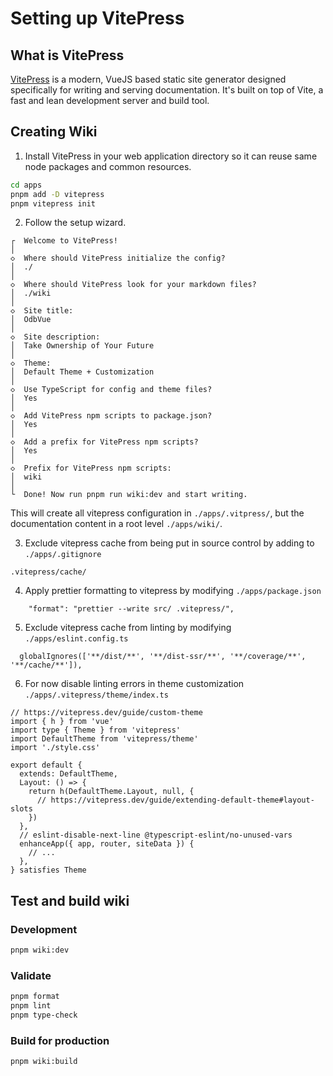 # Setting up VitePress

## What is VitePress

[VitePress](https://vitepress.dev/) is a modern, VueJS based static site generator designed specifically for writing and serving documentation. It's built on top of Vite, a fast and lean development server and build tool.

## Creating Wiki

1. Install VitePress in your web application directory so it can reuse same node packages and common resources.

```bash
cd apps
pnpm add -D vitepress
pnpm vitepress init
```

2. Follow the setup wizard.

```
┌  Welcome to VitePress!
│
◇  Where should VitePress initialize the config?
│  ./
│
◇  Where should VitePress look for your markdown files?
│  ./wiki
│
◇  Site title:
│  OdbVue
│
◇  Site description:
│  Take Ownership of Your Future
│
◇  Theme:
│  Default Theme + Customization
│
◇  Use TypeScript for config and theme files?
│  Yes
│
◇  Add VitePress npm scripts to package.json?
│  Yes
│
◇  Add a prefix for VitePress npm scripts?
│  Yes
│
◇  Prefix for VitePress npm scripts:
│  wiki
│
└  Done! Now run pnpm run wiki:dev and start writing.
```

This will create all vitepress configuration in `./apps/.vitpress/`, but the documentation content in a root level `./apps/wiki/`.

3. Exclude vitepress cache from being put in source control by adding to `./apps/.gitignore`

```
.vitepress/cache/
```

4. Apply prettier formatting to vitepress by modifying `./apps/package.json`

```
    "format": "prettier --write src/ .vitepress/",
```

5. Exclude vitepress cache from linting by modifying `./apps/eslint.config.ts`

```
  globalIgnores(['**/dist/**', '**/dist-ssr/**', '**/coverage/**', '**/cache/**']),
```

6. For now disable linting errors in theme customization `./apps/.vitepress/theme/index.ts`

```ts{14}
// https://vitepress.dev/guide/custom-theme
import { h } from 'vue'
import type { Theme } from 'vitepress'
import DefaultTheme from 'vitepress/theme'
import './style.css'

export default {
  extends: DefaultTheme,
  Layout: () => {
    return h(DefaultTheme.Layout, null, {
      // https://vitepress.dev/guide/extending-default-theme#layout-slots
    })
  },
  // eslint-disable-next-line @typescript-eslint/no-unused-vars
  enhanceApp({ app, router, siteData }) {
    // ...
  },
} satisfies Theme
```

## Test and build wiki

### Development

```bash
pnpm wiki:dev
```

### Validate

```bash
pnpm format
pnpm lint
pnpm type-check
```

### Build for production

```bash
pnpm wiki:build
```

